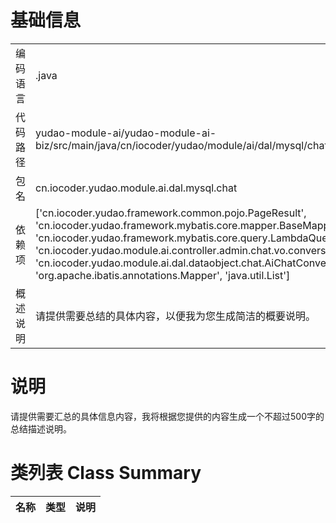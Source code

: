 # 基础信息

|      |      |
|------|------|
| 编码语言 | .java |
| 代码路径 | yudao-module-ai/yudao-module-ai-biz/src/main/java/cn/iocoder/yudao/module/ai/dal/mysql/chat/AiChatConversationMapper.java |
| 包名 | cn.iocoder.yudao.module.ai.dal.mysql.chat |
| 依赖项 | ['cn.iocoder.yudao.framework.common.pojo.PageResult', 'cn.iocoder.yudao.framework.mybatis.core.mapper.BaseMapperX', 'cn.iocoder.yudao.framework.mybatis.core.query.LambdaQueryWrapperX', 'cn.iocoder.yudao.module.ai.controller.admin.chat.vo.conversation.AiChatConversationPageReqVO', 'cn.iocoder.yudao.module.ai.dal.dataobject.chat.AiChatConversationDO', 'org.apache.ibatis.annotations.Mapper', 'java.util.List'] |
| 概述说明 | 请提供需要总结的具体内容，以便我为您生成简洁的概要说明。 |

# 说明

请提供需要汇总的具体信息内容，我将根据您提供的内容生成一个不超过500字的总结描述说明。

# 类列表 Class Summary

| 名称   | 类型  | 说明 |
|-------|------|-------------|




